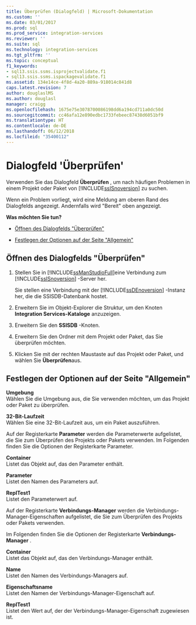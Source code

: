 ```yaml
---
title: Überprüfen (Dialogfeld) | Microsoft-Dokumentation
ms.custom: ''
ms.date: 03/01/2017
ms.prod: sql
ms.prod_service: integration-services
ms.reviewer: ''
ms.suite: sql
ms.technology: integration-services
ms.tgt_pltfrm: ''
ms.topic: conceptual
f1_keywords:
- sql13.ssis.ssms.isprojectvalidate.f1
- sql13.ssis.ssms.ispackagevalidate.f1
ms.assetid: 134e14ce-4f8d-4a20-889a-918014c841d8
caps.latest.revision: 7
author: douglaslMS
ms.author: douglasl
manager: craigg
ms.openlocfilehash: 1675e75e3078700086198dd6a194cd711a0dc50d
ms.sourcegitcommit: cc46afa12e890edbc1733febeec87438d6051bf9
ms.translationtype: HT
ms.contentlocale: de-DE
ms.lasthandoff: 06/12/2018
ms.locfileid: "35400112"
---
```

# <a name="validate-dialog-box"></a>Dialogfeld 'Überprüfen'
  Verwenden Sie das Dialogfeld **Überprüfen** , um nach häufigen Problemen in einem Projekt oder Paket von [!INCLUDE[ssISnoversion](../../includes/ssisnoversion-md.md)] zu suchen.  
  
 Wenn ein Problem vorliegt, wird eine Meldung am oberen Rand des Dialogfelds angezeigt. Andernfalls wird "Bereit" oben angezeigt.  
  
 **Was möchten Sie tun?**  
  
-   [Öffnen des Dialogfelds "Überprüfen"](#open_dialog)  
  
-   [Festlegen der Optionen auf der Seite "Allgemein"](#general)  
  
##  <a name="open_dialog"></a> Öffnen des Dialogfelds "Überprüfen"  
  
1.  Stellen Sie in [!INCLUDE[ssManStudioFull](../../includes/ssmanstudiofull-md.md)]eine Verbindung zum [!INCLUDE[ssISnoversion](../../includes/ssisnoversion-md.md)] -Server her.  
  
     Sie stellen eine Verbindung mit der [!INCLUDE[ssDEnoversion](../../includes/ssdenoversion-md.md)] -Instanz her, die die SSISDB-Datenbank hostet.  
  
2.  Erweitern Sie im Objekt-Explorer die Struktur, um den Knoten **Integration Services-Kataloge** anzuzeigen.  
  
3.  Erweitern Sie den **SSISDB** -Knoten.  
  
4.  Erweitern Sie den Ordner mit dem Projekt oder Paket, das Sie überprüfen möchten.  
  
5.  Klicken Sie mit der rechten Maustaste auf das Projekt oder Paket, und wählen Sie **Überprüfen**aus.  
  
##  <a name="general"></a> Festlegen der Optionen auf der Seite "Allgemein"  
 **Umgebung**  
 Wählen Sie die Umgebung aus, die Sie verwenden möchten, um das Projekt oder Paket zu überprüfen.  
  
 **32-Bit-Laufzeit**  
 Wählen Sie eine 32-Bit-Laufzeit aus, um ein Paket auszuführen.  
  
 Auf der Registerkarte **Parameter** werden die Parameterwerte aufgelistet, die Sie zum Überprüfen des Projekts oder Pakets verwenden. Im Folgenden finden Sie die Optionen der Registerkarte Parameter.  
  
 **Container**  
 Listet das Objekt auf, das den Parameter enthält.  
  
 **Parameter**  
 Listet den Namen des Parameters auf.  
  
 **ReplTest1**  
 Listet den Parameterwert auf.  
  
 Auf der Registerkarte **Verbindungs-Manager** werden die Verbindungs-Manager-Eigenschaften aufgelistet, die Sie zum Überprüfen des Projekts oder Pakets verwenden.  
  
 Im Folgenden finden Sie die Optionen der Registerkarte **Verbindungs-Manager** .  
  
 **Container**  
 Listet das Objekt auf, das den Verbindungs-Manager enthält.  
  
 **Name**  
 Listet den Namen des Verbindungs-Managers auf.  
  
 **Eigenschaftsname**  
 Listet den Namen der Verbindungs-Manager-Eigenschaft auf.  
  
 **ReplTest1**  
 Listet den Wert auf, der der Verbindungs-Manager-Eigenschaft zugewiesen ist.  
  
  
